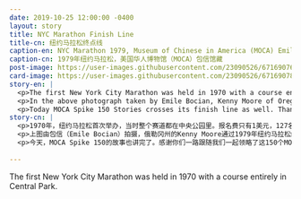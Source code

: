 ```yaml
---
date: 2019-10-25 12:00:00 -0400
layout: story
title: NYC Marathon Finish Line
title-cn: 纽约马拉松终点线
caption-en: NYC Marathon 1979, Museum of Chinese in America (MOCA) Emile Bocian collection
caption-cn: 1979年纽约马拉松，美国华人博物馆（MOCA）包信馆藏
post-image: https://user-images.githubusercontent.com/23090526/67169076-1924a300-f377-11e9-98c4-6245bc0aef3a.jpg
card-image: https://user-images.githubusercontent.com/23090526/67169078-1a55d000-f377-11e9-94e1-859dafb0a679.jpg
story-en: |
  <p>The first New York City Marathon was held in 1970 with a course entirely in Central Park. The entry fee was just $1 and only 55 out of the 127 entrants finished, receiving cheap wristwatches and baseball or bowling trophies as prizes. Today, the New York City Marathon is the world’s largest and most popular marathon, with over 52,000 finishers in 2018.</p>
  <p>In the above photograph taken by Emile Bocian, Kenny Moore of Oregon crosses the finish line of the 1979 New York City Marathon; placing 51st out of 10,455 runners with an official time of 2:25:13. Last year, Nancy Yao Maasbach, President of MOCA, and Yue Ma, Director of Collections at MOCA ran as two of the seven members on the MOCA charity team. The team raised a total of $88,000 to support the museum’s mission. They are both running again this year.</p>
  <p>Today MOCA Spike 150 Stories crosses its finish line as well. Thank you for following along on our journey through 150 stories told from items in MOCA’s collection. Next week, our team of 42 runners will participate in the 49 th New York City Marathon. To support MOCA’s mission and help us beat last year’s fundraising record, you can donate to the MOCA Team <a href="https://www.crowdrise.com/o/en/campaign/moca-spike-150">here</a>. Wish our runners luck as they run on Sunday, November 3rd!</p>
story-cn: |
  <p>1970年，纽约马拉松首次举办，当时整个赛道都在中央公园里。报名费只有1美元，127名参赛者中只有55人完成了比赛，他们获得了便宜的手表和棒球或保龄球奖杯作为奖品。今天，纽约马拉松是世界上规模最大、最受欢迎的马拉松比赛，2018年有超过5.2万名选手完成比赛。</p>
  <p>上图由包信（Emile Bocian）拍摄，俄勒冈州的Kenny Moore通过1979年纽约马拉松终点线；在10,455名选手中排名51，官方成绩为2时25分13秒。去年，美国华人博物馆（MOCA）馆长姚南薰（Nancy Yao Maasbach），馆藏研究中心主任马越（Yue Ma）加入MOCA七人慈善团队完成了比赛，为MOCA 的发展募款8万8千元。她们二位今年将继续加入MOCA慈善团队参加比赛。</p>
  <p>今天，MOCA Spike 150的故事也讲完了。感谢你们一路跟随我们一起领略了这150个MOCA馆藏中的美国华人历史故事。下周，我们MOCA慈善团队和大使团队的42位跑者将上场参加第49届纽约马拉松比赛。请支持MOCA的使命并帮助我们打破去年的募款记录，您可以在<a href="https://www.crowdrise.com/o/en/campaign/moca-spike-150">这里</a>捐款给MOCA团队，祝我们的队员11月3日比赛好运！</p>
 
---
```

The first New York City Marathon was held in 1970 with a course entirely in Central Park.
